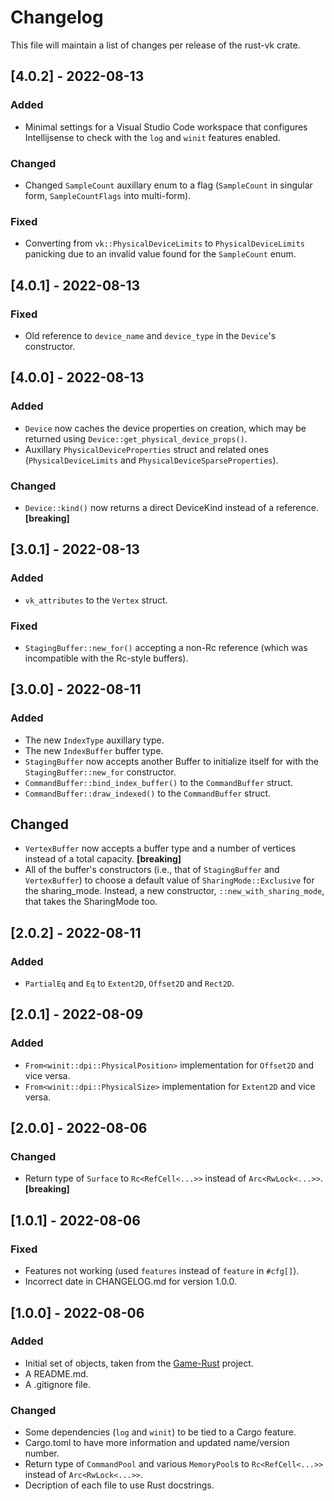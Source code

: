 # Changelog
This file will maintain a list of changes per release of the rust-vk crate.


## [4.0.2] - 2022-08-13
### Added
- Minimal settings for a Visual Studio Code workspace that configures Intellijsense to check with the `log` and `winit` features enabled.

### Changed
- Changed `SampleCount` auxillary enum to a flag (`SampleCount` in singular form, `SampleCountFlags` into multi-form).

### Fixed
- Converting from `vk::PhysicalDeviceLimits` to `PhysicalDeviceLimits` panicking due to an invalid value found for the `SampleCount` enum.


## [4.0.1] - 2022-08-13
### Fixed
- Old reference to `device_name` and `device_type` in the `Device`'s constructor.


## [4.0.0] - 2022-08-13
### Added
- `Device` now caches the device properties on creation, which may be returned using `Device::get_physical_device_props()`.
- Auxillary `PhysicalDeviceProperties` struct and related ones (`PhysicalDeviceLimits` and `PhysicalDeviceSparseProperties`).

### Changed
- `Device::kind()` now returns a direct DeviceKind instead of a reference. **[breaking]**


## [3.0.1] - 2022-08-13
### Added
- `vk_attributes` to the `Vertex` struct.

### Fixed
- `StagingBuffer::new_for()` accepting a non-Rc reference (which was incompatible with the Rc-style buffers).


## [3.0.0] - 2022-08-11
### Added
- The new `IndexType` auxillary type.
- The new `IndexBuffer` buffer type.
- `StagingBuffer` now accepts another Buffer to initialize itself for with the `StagingBuffer::new_for` constructor.
- `CommandBuffer::bind_index_buffer()` to the `CommandBuffer` struct.
- `CommandBuffer::draw_indexed()` to the `CommandBuffer` struct.

## Changed
- `VertexBuffer` now accepts a buffer type and a number of vertices instead of a total capacity. **[breaking]**
- All of the buffer's constructors (i.e., that of `StagingBuffer` and `VertexBuffer`) to choose a default value of `SharingMode::Exclusive` for the sharing_mode. Instead, a new constructor, `::new_with_sharing_mode`, that takes the SharingMode too.


## [2.0.2] - 2022-08-11
### Added
- `PartialEq` and `Eq` to `Extent2D`, `Offset2D` and `Rect2D`.


## [2.0.1] - 2022-08-09
### Added
- `From<winit::dpi::PhysicalPosition>` implementation for `Offset2D` and vice versa.
- `From<winit::dpi::PhysicalSize>` implementation for `Extent2D` and vice versa.


## [2.0.0] - 2022-08-06
### Changed
- Return type of `Surface` to `Rc<RefCell<...>>` instead of `Arc<RwLock<...>>`. **[breaking]**


## [1.0.1] - 2022-08-06
### Fixed
- Features not working (used `features` instead of `feature` in `#cfg[]`).
- Incorrect date in CHANGELOG.md for version 1.0.0.


## [1.0.0] - 2022-08-06
### Added
- Initial set of objects, taken from the [Game-Rust](https://github.com/Lut99/Game-Rust) project.
- A README.md.
- A .gitignore file.

### Changed
- Some dependencies (`log` and `winit`) to be tied to a Cargo feature.
- Cargo.toml to have more information and updated name/version number.
- Return type of `CommandPool` and various `MemoryPool`s to `Rc<RefCell<...>>` instead of `Arc<RwLock<...>>`.
- Decription of each file to use Rust docstrings.
